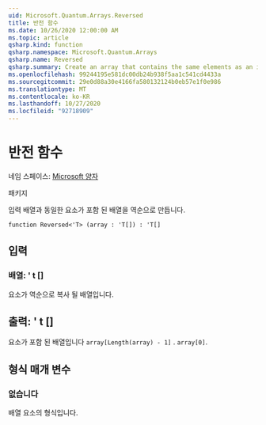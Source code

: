 ```yaml
---
uid: Microsoft.Quantum.Arrays.Reversed
title: 반전 함수
ms.date: 10/26/2020 12:00:00 AM
ms.topic: article
qsharp.kind: function
qsharp.namespace: Microsoft.Quantum.Arrays
qsharp.name: Reversed
qsharp.summary: Create an array that contains the same elements as an input array but in Reversed order.
ms.openlocfilehash: 99244195e581dc00db24b938f5aa1c541cd4433a
ms.sourcegitcommit: 29e0d88a30e4166fa580132124b0eb57e1f0e986
ms.translationtype: MT
ms.contentlocale: ko-KR
ms.lasthandoff: 10/27/2020
ms.locfileid: "92718909"
---
```

# <a name="reversed-function"></a>반전 함수

네임 스페이스: [Microsoft 양자](xref:Microsoft.Quantum.Arrays)

패키지 [](https://nuget.org/packages/)


입력 배열과 동일한 요소가 포함 된 배열을 역순으로 만듭니다.

```qsharp
function Reversed<'T> (array : 'T[]) : 'T[]
```


## <a name="input"></a>입력

### <a name="array--t"></a>배열: ' t []

요소가 역순으로 복사 될 배열입니다.



## <a name="output--t"></a>출력: ' t []

요소가 포함 된 배열입니다 `array[Length(array) - 1]` . `array[0]`.

## <a name="type-parameters"></a>형식 매개 변수

### <a name="t"></a>없습니다

배열 요소의 형식입니다.